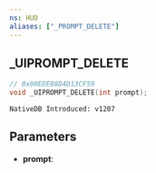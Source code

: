 ```yaml
---
ns: HUD
aliases: ["_PROMPT_DELETE"]
---
```

## _UIPROMPT_DELETE

```c
// 0x00EDE88D4D13CF59
void _UIPROMPT_DELETE(int prompt);
```

```
NativeDB Introduced: v1207
```

## Parameters
* **prompt**:

